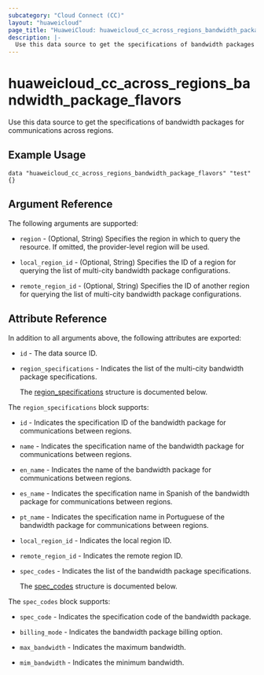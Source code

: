 ```yaml
---
subcategory: "Cloud Connect (CC)"
layout: "huaweicloud"
page_title: "HuaweiCloud: huaweicloud_cc_across_regions_bandwidth_package_flavors"
description: |-
  Use this data source to get the specifications of bandwidth packages for communications across regions.
---
```


# huaweicloud_cc_across_regions_bandwidth_package_flavors

Use this data source to get the specifications of bandwidth packages for communications across regions.

## Example Usage

```hcl
data "huaweicloud_cc_across_regions_bandwidth_package_flavors" "test"{}
```

## Argument Reference

The following arguments are supported:

* `region` - (Optional, String) Specifies the region in which to query the resource.
  If omitted, the provider-level region will be used.

* `local_region_id` - (Optional, String) Specifies the ID of a region for querying the list of multi-city bandwidth package
  configurations.

* `remote_region_id` - (Optional, String) Specifies the ID of another region for querying the list of multi-city bandwidth
  package configurations.

## Attribute Reference

In addition to all arguments above, the following attributes are exported:

* `id` - The data source ID.

* `region_specifications` - Indicates the list of the multi-city bandwidth package specifications.

  The [region_specifications](#region_specifications_struct) structure is documented below.

<a name="region_specifications_struct"></a>
The `region_specifications` block supports:

* `id` - Indicates the specification ID of the bandwidth package for communications between regions.

* `name` - Indicates the specification name of the bandwidth package for communications between regions.

* `en_name` - Indicates the name of the bandwidth package for communications between regions.

* `es_name` - Indicates the specification name in Spanish of the bandwidth package for communications between
  regions.

* `pt_name` - Indicates the specification name in Portuguese of the bandwidth package for communications between
  regions.

* `local_region_id` - Indicates the local region ID.

* `remote_region_id` - Indicates the remote region ID.

* `spec_codes` - Indicates the list of the bandwidth package specifications.

  The [spec_codes](#region_specifications_spec_codes_struct) structure is documented below.

<a name="region_specifications_spec_codes_struct"></a>
The `spec_codes` block supports:

* `spec_code` - Indicates the specification code of the bandwidth package.

* `billing_mode` - Indicates the bandwidth package billing option.

* `max_bandwidth` - Indicates the maximum bandwidth.

* `mim_bandwidth` - Indicates the minimum bandwidth.
